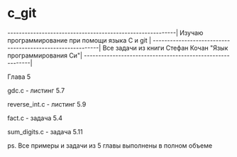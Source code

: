 # c_git


-----------------------------------------------------------|
Изучаю программирование при помощи языка C и git		   |
-----------------------------------------------------------|
Все задачи из книги Стефан Кочан "Язык программирования Си"|
-----------------------------------------------------------|


Глава 5

gdc.c - 		листинг 5.7 

reverse_int.c - листинг 5.9

fact.c -		задача  5.4

sum_digits.c -	задача  5.11

ps. Все примеры и задачи из 5 главы выполнены в полном объеме
